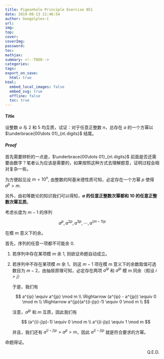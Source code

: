 ```yaml
---
title: Pigeonhole Principle Exercise 051
date: 2019-08-13 21:46:54
author: Googolplex-C
url: 
img: 
top: 
cover: 
coverImg: 
password: 
toc: 
mathjax: 
summary: <!--TODO-->
categories: 
tags:
export_on_save:
  html: true
html:
  embed_local_images: false
  embed_svg: true
  offline: false
  toc: true
---
```


#### Title
设整数 $a$ 与 $2$ 和 $5$ 均互质，试证：对于任意正整数 $n$，总存在 $a$ 的一个方幂以 $\underbrace{00\dots 01}_{n\ digits}$ 结尾。

#### *Proof*

首先需要辨析的一点是，$\underbrace{00\dots 01}_{n\ digits}$ 前面是否还需要由数字？笔者认为应该是需要的，如果按照这种方式去理解题意，证明过程会相对复杂一些。

为方便起见设 $m = 10^n$, 由整数的阿基米德性质可知，必定存在一个方幂 $p$ 使得 $a^p > m$.

另外，由初等数论的知识我们可以得知，**$a$ 的任意正整数次幂都和 $10$ 的任意正整数次幂互质**。

考虑长度为 $m-1$ 的序列 

$$
a^p, a^{2p}, a^{3p}, \cdots, a^{(m-1)p}
$$

在模 $m$ 意义下的余。

首先，序列的任意一项都不可能余 $0$.

1. 若序列中存在某项模 $m$ 余 $1$, 则欲证命题自动成立。

2. 若序列中不存在某项模 $m$ 余 $1$，则这 $m-1$ 项在模 $m$ 意义下的余数取值可选数目为 $m-2$，由抽屉原理可知，必定存在两项 $a^{ip}$ 和 $a^{jp}$ 模 $m$ 同余（假设 $i > j$）

    于是，我们有

    $$
    a^{ip} \equiv a^{jp} \mod m \\
    \Rightarrow (a^{ip} - a^{jp}) \equiv 0 \mod m \\
    \Rightarrow a^{jp}(a^{(i-j)p}-1) \equiv 0 \mod m \\
    $$
    
    注意，$a^{jp}$ 和 $m$ 互质，因此我们有
    
    $$
    (a^{(i-j)p}-1) \equiv 0 \mod m \\
    a^{(i-j)p} \equiv 1 \mod m
    $$
    
    并且，我们还有 $a^{(i-j)p} > a^p > m$，因此 $a^{(i-j)p}$ 就是符合要求的方幂。

命题得证。

<p align="right">Q.E.D.</p>
